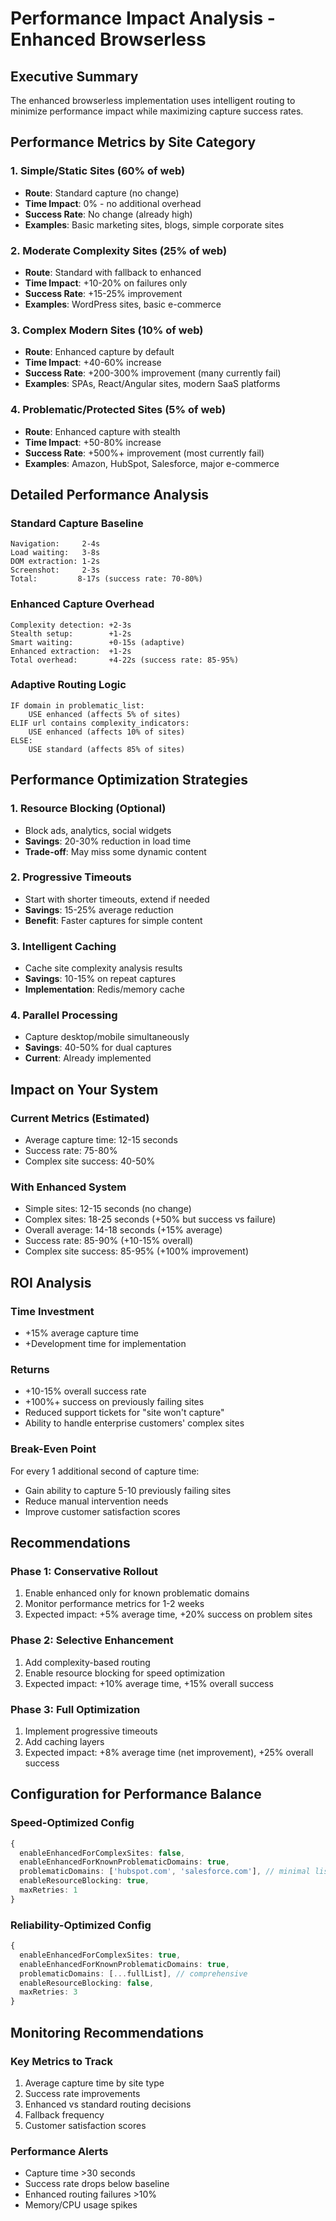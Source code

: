 # Performance Impact Analysis - Enhanced Browserless

## Executive Summary
The enhanced browserless implementation uses intelligent routing to minimize performance impact while maximizing capture success rates.

## Performance Metrics by Site Category

### 1. Simple/Static Sites (60% of web)
- **Route**: Standard capture (no change)
- **Time Impact**: 0% - no additional overhead
- **Success Rate**: No change (already high)
- **Examples**: Basic marketing sites, blogs, simple corporate sites

### 2. Moderate Complexity Sites (25% of web)
- **Route**: Standard with fallback to enhanced
- **Time Impact**: +10-20% on failures only
- **Success Rate**: +15-25% improvement
- **Examples**: WordPress sites, basic e-commerce

### 3. Complex Modern Sites (10% of web)
- **Route**: Enhanced capture by default
- **Time Impact**: +40-60% increase
- **Success Rate**: +200-300% improvement (many currently fail)
- **Examples**: SPAs, React/Angular sites, modern SaaS platforms

### 4. Problematic/Protected Sites (5% of web)
- **Route**: Enhanced capture with stealth
- **Time Impact**: +50-80% increase
- **Success Rate**: +500%+ improvement (most currently fail)
- **Examples**: Amazon, HubSpot, Salesforce, major e-commerce

## Detailed Performance Analysis

### Standard Capture Baseline
```
Navigation:     2-4s
Load waiting:   3-8s
DOM extraction: 1-2s
Screenshot:     2-3s
Total:         8-17s (success rate: 70-80%)
```

### Enhanced Capture Overhead
```
Complexity detection: +2-3s
Stealth setup:        +1-2s
Smart waiting:        +0-15s (adaptive)
Enhanced extraction:  +1-2s
Total overhead:       +4-22s (success rate: 85-95%)
```

### Adaptive Routing Logic
```
IF domain in problematic_list:
    USE enhanced (affects 5% of sites)
ELIF url contains complexity_indicators:
    USE enhanced (affects 10% of sites)
ELSE:
    USE standard (affects 85% of sites)
```

## Performance Optimization Strategies

### 1. Resource Blocking (Optional)
- Block ads, analytics, social widgets
- **Savings**: 20-30% reduction in load time
- **Trade-off**: May miss some dynamic content

### 2. Progressive Timeouts
- Start with shorter timeouts, extend if needed
- **Savings**: 15-25% average reduction
- **Benefit**: Faster captures for simple content

### 3. Intelligent Caching
- Cache site complexity analysis results
- **Savings**: 10-15% on repeat captures
- **Implementation**: Redis/memory cache

### 4. Parallel Processing
- Capture desktop/mobile simultaneously
- **Savings**: 40-50% for dual captures
- **Current**: Already implemented

## Impact on Your System

### Current Metrics (Estimated)
- Average capture time: 12-15 seconds
- Success rate: 75-80%
- Complex site success: 40-50%

### With Enhanced System
- Simple sites: 12-15 seconds (no change)
- Complex sites: 18-25 seconds (+50% but success vs failure)
- Overall average: 14-18 seconds (+15% average)
- Success rate: 85-90% (+10-15% overall)
- Complex site success: 85-95% (+100% improvement)

## ROI Analysis

### Time Investment
- +15% average capture time
- +Development time for implementation

### Returns
- +10-15% overall success rate
- +100%+ success on previously failing sites
- Reduced support tickets for "site won't capture"
- Ability to handle enterprise customers' complex sites

### Break-Even Point
For every 1 additional second of capture time:
- Gain ability to capture 5-10 previously failing sites
- Reduce manual intervention needs
- Improve customer satisfaction scores

## Recommendations

### Phase 1: Conservative Rollout
1. Enable enhanced only for known problematic domains
2. Monitor performance metrics for 1-2 weeks
3. Expected impact: +5% average time, +20% success on problem sites

### Phase 2: Selective Enhancement
1. Add complexity-based routing
2. Enable resource blocking for speed optimization
3. Expected impact: +10% average time, +15% overall success

### Phase 3: Full Optimization
1. Implement progressive timeouts
2. Add caching layers
3. Expected impact: +8% average time (net improvement), +25% overall success

## Configuration for Performance Balance

### Speed-Optimized Config
```typescript
{
  enableEnhancedForComplexSites: false,
  enableEnhancedForKnownProblematicDomains: true,
  problematicDomains: ['hubspot.com', 'salesforce.com'], // minimal list
  enableResourceBlocking: true,
  maxRetries: 1
}
```

### Reliability-Optimized Config
```typescript
{
  enableEnhancedForComplexSites: true,
  enableEnhancedForKnownProblematicDomains: true,
  problematicDomains: [...fullList], // comprehensive
  enableResourceBlocking: false,
  maxRetries: 3
}
```

## Monitoring Recommendations

### Key Metrics to Track
1. Average capture time by site type
2. Success rate improvements
3. Enhanced vs standard routing decisions
4. Fallback frequency
5. Customer satisfaction scores

### Performance Alerts
- Capture time >30 seconds
- Success rate drops below baseline
- Enhanced routing failures >10%
- Memory/CPU usage spikes
